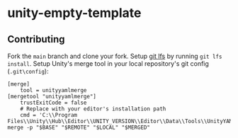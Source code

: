 # unity-empty-template

## Contributing
Fork the `main` branch and clone your fork. Setup [git lfs](https://git-lfs.github.com) by running `git lfs install`. Setup Unity's merge tool in your local repository's git config (`.git\config`):

```
[merge]
	tool = unityyamlmerge
[mergetool "unityyamlmerge"]
	trustExitCode = false
	# Replace with your editor's installation path
	cmd = 'C:\\Program Files\\Unity\\Hub\\Editor\\UNITY_VERSION\\Editor\\Data\\Tools\\UnityYAMLMerge.exe' merge -p "$BASE" "$REMOTE" "$LOCAL" "$MERGED"
```
